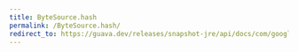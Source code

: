 ```yaml
---
title: ByteSource.hash
permalink: /ByteSource.hash/
redirect_to: https://guava.dev/releases/snapshot-jre/api/docs/com/google/common/io/ByteSource.html#hash-com.google.common.hash.HashFunction-
---
```

